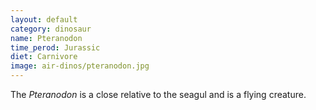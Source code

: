 ```yaml
---
layout: default
category: dinosaur
name: Pteranodon
time_perod: Jurassic
diet: Carnivore
image: air-dinos/pteranodon.jpg
---
```


The *Pteranodon* is a close relative to the seagul and is a flying creature.
